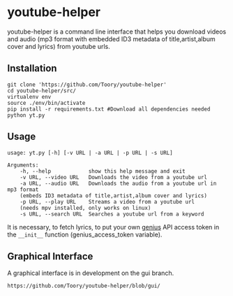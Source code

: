 # youtube-helper
youtube-helper is a command line interface that helps you download videos and audio (mp3 format with embedded ID3 metadata of title,artist,album cover and lyrics) from youtube urls.

## Installation

	git clone 'https://github.com/Toory/youtube-helper'
	cd youtube-helper/src/
	virtualenv env
	source ./env/bin/activate
	pip install -r requirements.txt #Download all dependencies needed
	python yt.py

## Usage

	usage: yt.py [-h] [-v URL | -a URL | -p URL | -s URL]
	
	Arguments:
		-h, --help            show this help message and exit
		-v URL, --video URL   Downloads the video from a youtube url
		-a URL, --audio URL   Downloads the audio from a youtube url in mp3 format
		(embeds ID3 metadata of title,artist,album cover and lyrics)
		-p URL, --play URL    Streams a video from a youtube url 
		(needs mpv installed, only works on linux)
		-s URL, --search URL  Searches a youtube url from a keyword

It is necessary, to fetch lyrics, to put your own [genius](https://genius.com/) API access token in the `__init__` function (genius_access_token variable).

## Graphical Interface

A graphical interface is in development on the gui branch.

	https://github.com/Toory/youtube-helper/blob/gui/
